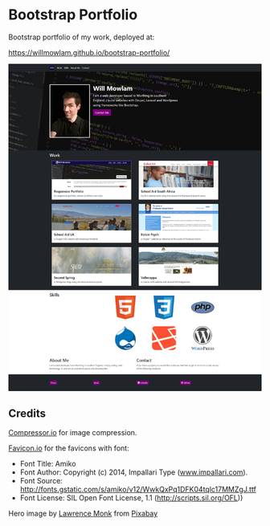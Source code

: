 # Bootstrap Portfolio

Bootstrap portfolio of my work, deployed at:

https://willmowlam.github.io/bootstrap-portfolio/

![portfolio demo](./assets/images/screenshot-bootstrap-portfolio.png)

## Credits

[Compressor.io](https://compressor.io/) for image compression.

[Favicon.io](https://favicon.io/) for the favicons with font:

- Font Title: Amiko
- Font Author: Copyright (c) 2014, Impallari Type (www.impallari.com).
- Font Source: http://fonts.gstatic.com/s/amiko/v12/WwkQxPq1DFK04tqlc17MMZgJ.ttf
- Font License: SIL Open Font License, 1.1 (http://scripts.sil.org/OFL))

Hero image by <a href="https://pixabay.com/users/lmonk72-731125/?utm_source=link-attribution&utm_medium=referral&utm_campaign=image&utm_content=944499">Lawrence Monk</a> from <a href="https://pixabay.com//?utm_source=link-attribution&utm_medium=referral&utm_campaign=image&utm_content=944499">Pixabay</a>